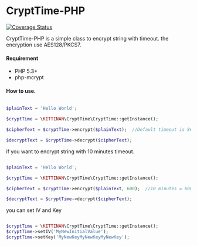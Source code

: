 CryptTime-PHP
=========
[![Coverage Status](https://coveralls.io/repos/kittinan/CryptTime-PHP/badge.png)](https://coveralls.io/r/kittinan/CryptTime-PHP)

CryptTime-PHP is a simple class to encrypt string with timeout. the encryption use AES128/PKCS7.

#### Requirement
* PHP 5.3+
* php-mcrypt


#### How to use.
```php

$plainText = 'Hello World';

$cryptTime = \KITTINAN\CryptTime\CryptTime::getInstance();

$cipherText = $cryptTime->encrypt($plainText);  //Default timeout is 86400 seconds (1 day)

$decryptText = $cryptTime->decrypt($cipherText);

```

if you want to encrypt string with 10 minutes timeout.
```php

$plainText = 'Hello World';

$cryptTime = \KITTINAN\CryptTime\CryptTime::getInstance();

$cipherText = $cryptTime->encrypt($plainText, 600);  //10 minutes = 600 seconds

$decryptText = $cryptTime->decrypt($cipherText);
```

you can set IV and Key
```php

$cryptTime = \KITTINAN\CryptTime\CryptTime::getInstance();
$cryptTime->setIV('MyNewInitialValue');
$cryptTime->setKey('MyNewKeyMyNewKeyMyNewKey');
```



